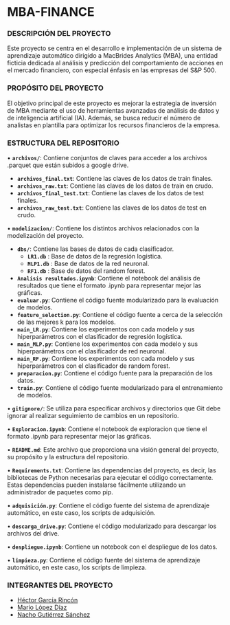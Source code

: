 # MBA-FINANCE

### DESCRIPCIÓN DEL PROYECTO

Este proyecto se centra en el desarrollo e implementación de un sistema de aprendizaje automático dirigido a MacBrides Analytics (MBA), una entidad ficticia dedicada al análisis y predicción del comportamiento de acciones en el mercado financiero, con especial énfasis en las empresas del S&P 500.

### PROPÓSITO DEL PROYECTO

El objetivo principal de este proyecto es mejorar la estrategia de inversión de MBA mediante el uso de herramientas avanzadas de análisis de datos y de inteligencia artificial (IA). Además, se busca reducir el número de analistas en plantilla para optimizar los recursos financieros de la empresa.

### ESTRUCTURA DEL REPOSITORIO

 • **`archivos/`**: Contiene conjuntos de claves para acceder a los archivos .parquet que están subidos a google drive.
   - **`archivos_final.txt`**: Contiene las claves de los datos de train finales.
   - **`archivos_raw.txt`**: Contiene las claves de los datos de train en crudo.
   - **`archivos_final_test.txt`**: Contiene las claves de los datos de test finales.
   - **`archivos_raw_test.txt`**: Contiene las claves de los datos de test en crudo.

 • **`modelizacion/`**: Contiene los distintos archivos relacionados con la modelización del proyecto.
   - **`dbs/`**: Contiene las bases de datos de cada clasificador.
      - **`LR1.db`** : Base de datos de la regresión logística.
      - **`MLP1.db`** : Base de datos de la red neuronal.
      - **`RF1.db`** : Base de datos del random forest.
   - **`Analisis resultados.ipynb`**: Contiene el notebook del análisis de resultados que tiene el formato .ipynb para representar mejor las gráficas.
   - **`evaluar.py`**: Contiene el código fuente modularizado para la evaluación de modelos.
   - **`feature_selection.py`**: Contiene el código fuente a cerca de la selección de las mejores k para los modelos.
   - **`main_LR.py`**: Contiene los experimentos con cada modelo y sus hiperparámetros con el clasificador de regresión logística.
   - **`main_MLP.py`**: Contiene los experimentos con cada modelo y sus hiperparámetros con el clasificador de red neuronal.
   - **`main_RF.py`**: Contiene los experimentos con cada modelo y sus hiperparámetros con el clasificador de random forest.
   - **`preparacion.py`**: Contiene el código fuente para la preparación de los datos.
   - **`train.py`**: Contiene el código fuente modularizado para el entrenamiento de modelos.
 
 • **`gitignore/`**: Se utiliza para especificar archivos y directorios que Git debe ignorar al realizar seguimiento de cambios en un repositorio.

 • **`Exploracion.ipynb`**: Contiene el notebook de exploracion que tiene el formato .ipynb para representar mejor las gráficas.

 • **`README.md`**: Este archivo que proporciona una visión general del proyecto, su propósito y la estructura del repositorio.
 
 • **`Requirements.txt`**: Contiene las dependencias del proyecto, es decir, las bibliotecas de Python necesarias para ejecutar el código correctamente. Estas dependencias pueden instalarse fácilmente utilizando un administrador de paquetes como pip.
 
 • **`adquisición.py`**: Contiene el código fuente del sistema de aprendizaje automático, en este caso, los scripts de adquisición.

 • **`descarga_drive.py`**: Contiene el código modularizado para descargar los archivos del drive.

 • **`despliegue.ipynb`**: Contiene un notebook con el despliegue de los datos.

 • **`limpieza.py`**: Contiene el código fuente del sistema de aprendizaje automático, en este caso, los scripts de limpieza.


 
### INTEGRANTES DEL PROYECTO

- [Héctor García Rincón](https://github.com/hectorgarciaa)
- [Mario López Díaz](https://github.com/ARTEMVARTANOV)
- [Nacho Gutiérrez Sánchez](https://github.com/nacho2606)
    
